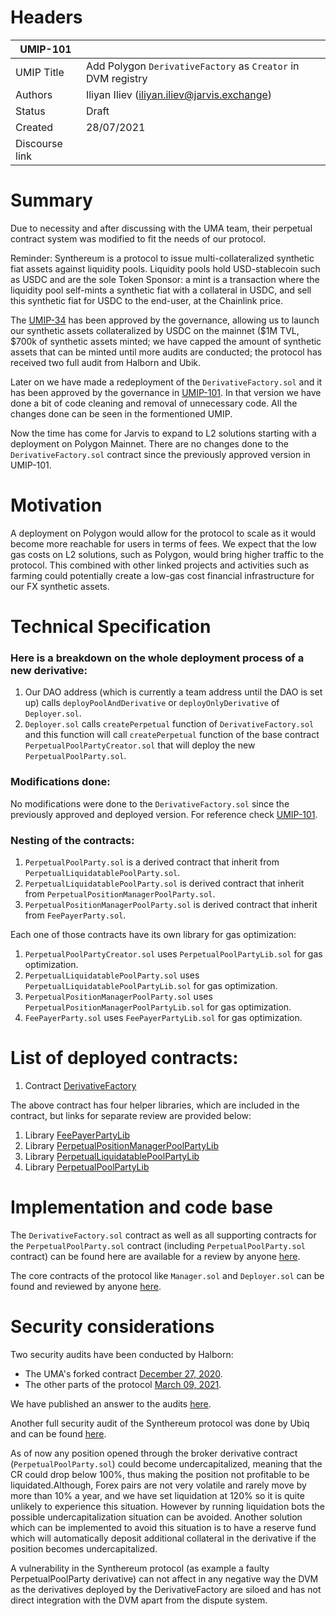 # Headers

| UMIP-101  |                                                                                                                                          |
|------------|------------------------------------------------------------------------------------------------------------------------------------------|
| UMIP Title | Add Polygon `DerivativeFactory` as `Creator` in DVM registry                                                                                                |
| Authors    | Iliyan Iliev (iliyan.iliev@jarvis.exchange)                 |
| Status     | Draft                                                |
| Created    | 28/07/2021   
| Discourse link    |                                 |

# Summary

Due to necessity and after discussing with the UMA team, their perpetual contract system was modified to fit the needs of our protocol. 

Reminder: Synthereum is a protocol to issue multi-collateralized synthetic fiat assets against liquidity pools. Liquidity pools hold USD-stablecoin such as USDC and are the sole Token Sponsor: a mint is a transaction where the liquidity pool self-mints a synthetic fiat with a collateral in USDC, and sell this synthetic fiat for USDC to the end-user, at the Chainlink price.

The [UMIP-34](https://github.com/UMAprotocol/UMIPs/blob/master/UMIPs/umip-34.md) has been approved by the governance, allowing us to launch our synthetic assets collateralized by USDC on the mainnet ($1M TVL, $700k of synthetic assets minted; we have capped the amount of synthetic assets that can be minted until more audits are conducted; the protocol has received two full audit from Halborn and Ubik. 

Later on we have made a redeployment of the `DerivativeFactory.sol` and it has been approved by the governance in [UMIP-101](https://github.com/UMAprotocol/UMIPs/blob/master/UMIPs/umip-101.md). In that version we have done a bit of code cleaning and removal of unnecessary code. All the changes done can be seen in the formentioned UMIP.

Now the time has come for Jarvis to expand to L2 solutions starting with a deployment on Polygon Mainnet. There are no changes done to the `DerivativeFactory.sol` contract since the previously approved version in UMIP-101. 

# Motivation

A deployment on Polygon would allow for the protocol to scale as it would become more reachable for users in terms of fees. We expect that the low gas costs on L2 solutions, such as Polygon, would bring higher traffic to the protocol. This combined with other linked projects and activities such as farming could potentially create a low-gas cost financial infrastructure for our FX synthetic assets.

# Technical Specification

### Here is a breakdown on the whole deployment process of a new derivative:

1. Our DAO address (which is currently a team address until the DAO is set up) calls `deployPoolAndDerivative` or `deployOnlyDerivative` of `Deployer.sol`.
2. `Deployer.sol` calls `createPerpetual` function of `DerivativeFactory.sol` and this function will call `createPerpetual` function of the base contract `PerpetualPoolPartyCreator.sol` that will deploy the new `PerpetualPoolParty.sol`.

### Modifications done: 

No modifications were done to the `DerivativeFactory.sol` since the previously approved and deployed version. For reference check [UMIP-101](https://github.com/UMAprotocol/UMIPs/blob/master/UMIPs/umip-101.md).

### Nesting of the contracts:

1. `PerpetualPoolParty.sol` is a derived contract that inherit from `PerpetualLiquidatablePoolParty.sol`.
2. `PerpetualLiquidatablePoolParty.sol` is derived contract that inherit from `PerpetualPositionManagerPoolParty.sol`.
3. `PerpetualPositionManagerPoolParty.sol` is derived contract that inherit from `FeePayerParty.sol`.

Each one of those contracts have its own library for gas optimization:
1. `PerpetualPoolPartyCreator.sol` uses `PerpetualPoolPartyLib.sol` for gas optimization.
2. `PerpetualLiquidatablePoolParty.sol` uses `PerpetualLiquidatablePoolPartyLib.sol` for gas optimization.
3. `PerpetualPositionManagerPoolParty.sol` uses `PerpetualPositionManagerPoolPartyLib.sol` for gas optimization.
4. `FeePayerParty.sol` uses `FeePayerPartyLib.sol` for gas optimization.

# List of deployed contracts:

1. Contract [DerivativeFactory]()

The above contract has four helper libraries, which are included in the contract, but links for separate review are provided below:

1. Library [FeePayerPartyLib]()
2. Library [PerpetualPositionManagerPoolPartyLib]()
3. Library [PerpetualLiquidatablePoolPartyLib]()
4. Library [PerpetualPoolPartyLib]()

# Implementation and code base

The `DerivativeFactory.sol` contract as well as all supporting contracts for the `PerpetualPoolParty.sol` contract (including `PerpetualPoolParty.sol` contract) can be found here are available for a review by anyone [here](https://gitlab.com/jarvis-network/apps/exchange/mono-repo/-/tree/chore/deploy-script-rebased-generic-improvements/libs/contracts/contracts/derivative/v2).

The core contracts of the protocol like `Manager.sol` and `Deployer.sol` can be found and reviewed by anyone [here](https://gitlab.com/jarvis-network/apps/exchange/mono-repo/-/tree/chore/deploy-script-rebased-generic-improvements/libs/contracts/contracts/core).

# Security considerations

Two security audits have been conducted by Halborn: 

- The UMA's forked contract [December 27, 2020](https://gitlab.com/jarvis-network/apps/exchange/mono-repo/-/blob/dev/docs/security-audits/halborn/01-jarvis-perpetualpoolparty.pdf).
- The other parts of the protocol [March 09, 2021](https://gitlab.com/jarvis-network/apps/exchange/mono-repo/-/blob/dev/docs/security-audits/halborn/02-jarvis-v3-smart-contracts-report-v1.pdf).

We have published an answer to the audits [here](https://gitlab.com/jarvis-network/apps/exchange/mono-repo/-/blob/dev/docs/security-audits/halborn/02-response-to-jarvis-v3-smart-contracts-report-v1.md).

Another full security audit of the Synthereum protocol was done by Ubiq and can be found [here]().

As of now any position opened through the broker derivative contract (`PerpetualPoolParty.sol`) could become undercapitalized, meaning that the CR could drop below 100%, thus making the position not profitable to be liquidated.Although, Forex pairs are not very volatile and rarely move by more than 10% a year, and we have set liquidation at 120% so it is quite unlikely to experience this situation. However by running liquidation bots the possible undercapitalization situation can be avoided. Another solution which can be implemented to avoid this situation is to have a reserve fund which will automatically deposit additional collateral in the derivative if the position becomes undercapitalized.

A vulnerability in the Synthereum protocol (as example a faulty PerpetualPoolParty derivative) can not affect in any negative way the DVM as the derivatives deployed by the DerivativeFactory are siloed and has not direct integration with the DVM apart from the dispute system.

